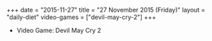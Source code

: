 +++
date = "2015-11-27"
title = "27 November 2015 (Friday)"
layout = "daily-diet"
video-games = ["devil-may-cry-2"]
+++


* Video Game: Devil May Cry 2